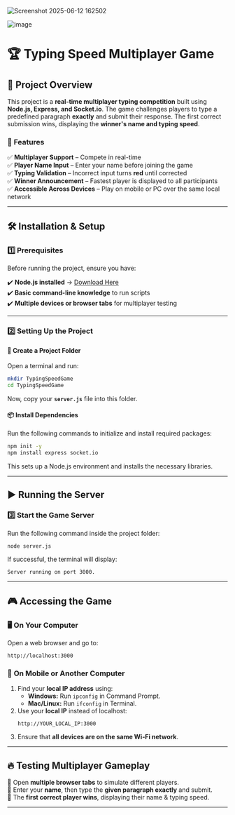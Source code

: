 ![Screenshot 2025-06-12 162502](https://github.com/user-attachments/assets/d96521d6-f5ff-4692-a7f3-87ac702bc407)

![image](https://github.com/user-attachments/assets/b7950439-25bc-4ed7-81b8-e61daf14817d)

# 🏆 Typing Speed Multiplayer Game

## 📌 Project Overview
This project is a **real-time multiplayer typing competition** built using **Node.js, Express, and Socket.io**. The game challenges players to type a predefined paragraph **exactly** and submit their response. The first correct submission wins, displaying the **winner's name and typing speed**.

### 🔹 **Features**
✅ **Multiplayer Support** – Compete in real-time  
✅ **Player Name Input** – Enter your name before joining the game  
✅ **Typing Validation** – Incorrect input turns **red** until corrected  
✅ **Winner Announcement** – Fastest player is displayed to all participants  
✅ **Accessible Across Devices** – Play on mobile or PC over the same local network  

---

## 🛠️ **Installation & Setup**

### **1️⃣ Prerequisites**
Before running the project, ensure you have:

✔️ **Node.js installed** → [Download Here](https://nodejs.org/)  
✔️ **Basic command-line knowledge** to run scripts  
✔️ **Multiple devices or browser tabs** for multiplayer testing  

---

### **2️⃣ Setting Up the Project**
#### **📁 Create a Project Folder**
Open a terminal and run:
```bash
mkdir TypingSpeedGame
cd TypingSpeedGame
```
Now, copy your **`server.js`** file into this folder.

#### **📦 Install Dependencies**
Run the following commands to initialize and install required packages:
```bash
npm init -y
npm install express socket.io
```
This sets up a Node.js environment and installs the necessary libraries.

---

## ▶️ **Running the Server**
### **3️⃣ Start the Game Server**
Run the following command inside the project folder:
```bash
node server.js
```
If successful, the terminal will display:
```
Server running on port 3000.
```

---

## 🎮 **Accessing the Game**
### 🖥️ **On Your Computer**
Open a web browser and go to:
```
http://localhost:3000
```

### 📱 **On Mobile or Another Computer**
1. Find your **local IP address** using:
   - **Windows:** Run `ipconfig` in Command Prompt.
   - **Mac/Linux:** Run `ifconfig` in Terminal.
2. Use your **local IP** instead of localhost:
   ```
   http://YOUR_LOCAL_IP:3000
   ```
3. Ensure that **all devices are on the same Wi-Fi network**.

---

## 🔥 **Testing Multiplayer Gameplay**
🔹 Open **multiple browser tabs** to simulate different players.  
🔹 Enter your **name**, then type the **given paragraph exactly** and submit.  
🔹 The **first correct player wins**, displaying their name & typing speed.  

---


